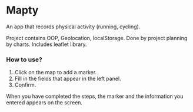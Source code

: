 # Mapty

An app that records physical activity (running, cycling).

Project contains OOP, Geolocation, localStorage. Done by project planning by charts. Includes leaflet library.

### How to use?

1. Click on the map to add a marker.
2. Fill in the fields that appear in the left panel.
3. Confirm.

When you have completed the steps, the marker and the information you entered appears on the screen.
